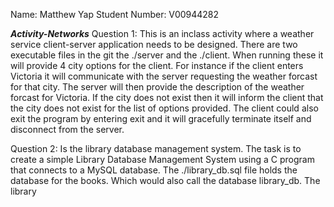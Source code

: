 Name: Matthew Yap
Student Number: V00944282

***Activity-Networks***
Question 1:
This is an inclass activity where a weather service client-server application needs to be designed. There are two executable files in the git the ./server and the ./client. 
When running these it will provide 4 city options for the client. For instance if the client enters Victoria it will communicate with the server requesting the weather forcast for
that city. The server will then provide the description of the weather forcast for Victoria. If the city does not exist then it will inform the client that the city does not exist
for the list of options provided. The client could also exit the program by entering exit and it will gracefully terminate itself and disconnect from the server. 

Question 2:
Is the library database management system. The task is to create a simple Library Database Management System using a C program that connects to a MySQL database. The ./library_db.sql file
holds the database for the books. Which would also call the database library_db. The library  
